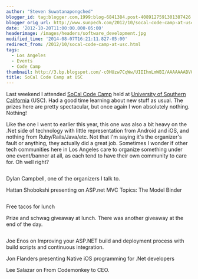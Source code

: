```yaml
---
author: "Steven Suwatanapongched"
blogger_id: tag:blogger.com,1999:blog-6841384.post-4089127591301387426
blogger_orig_url: http://www.sunpech.com/2012/10/socal-code-camp-at-usc.html
date: '2012-10-20T11:00:00.000-05:00'
headerimage: /images/headers/software_development.jpg
modified_time: '2014-08-07T16:21:11.827-05:00'
redirect_from: /2012/10/socal-code-camp-at-usc.html
tags:
  - Los Angeles
  - Events
  - Code Camp
thumbnail: http://3.bp.blogspot.com/-c0HUzw7CqWw/UIIIhnLmWBI/AAAAAAABVOc/J2Fu10yEWNc/s600/2012-10-14+at+09-35-38.jpg
title: SoCal Code Camp at USC
---
```



Last weekend I attended <a href="http://www.socalcodecamp.com/">SoCal Code Camp</a> held at <a href="http://www.usc.edu/">University of Southern California</a> (USC). Had a good time learning about new stuff as usual. The prizes here are pretty spectacular, but once again I won absolutely nothing. Nothing!

Like the one I went to earlier this year, this one was also a bit heavy on the .Net side of technology with little representation from Android and iOS, and nothing from Ruby/Rails/Java/etc. Not that I'm saying it's the organizer's fault or anything, they actually did a great job. Sometimes I wonder if other tech communities here in Los Angeles care to organize something under one event/banner at all, as each tend to have their own community to care for. Oh well right?

<img   border="0" src="http://3.bp.blogspot.com/-c0HUzw7CqWw/UIIIhnLmWBI/AAAAAAABVOc/J2Fu10yEWNc/s400/2012-10-14+at+09-35-38.jpg" alt="" />

Dylan Campbell, one of the organizers I talk to.
<img   border="0" src="http://3.bp.blogspot.com/-y8JGemV56MQ/UIIIjFJCuZI/AAAAAAABVOk/-tadCujYqPc/s400/2012-10-14+at+09-43-40.jpg" alt=""  />

Hattan Shobokshi presenting on ASP.net MVC Topics: The Model Binder
<img   border="0" src="http://3.bp.blogspot.com/-hMbafc6Of9U/UIIIkB7-h0I/AAAAAAABVOs/EM2Vf_jXRFY/s400/2012-10-14+at+10-30-36.jpg" alt="" />

<img   border="0" src="http://1.bp.blogspot.com/-rFxCQ8WFDZ8/UIIInS1INnI/AAAAAAABVPE/awijjudLlek/s400/2012-10-14+at+10-31-29.jpg" alt="" />

Free tacos for lunch
<img   border="0" src="http://3.bp.blogspot.com/-ODJPCYLHnQc/UIIIoko7IXI/AAAAAAABVPM/MWATL0uyF2o/s400/2012-10-14+at+11-18-10.jpg" alt="" />

Prize and schwag giveaway at lunch. There was another giveaway at the end of the day.
<img   border="0" src="http://4.bp.blogspot.com/-6WU12Kn21X8/UIIIp6nvLBI/AAAAAAABVPU/kxHw7td0nlg/s400/2012-10-14+at+11-44-01.jpg" alt="" />

<img   border="0" src="http://1.bp.blogspot.com/-mBMElt0GyBM/UIIIrFZ4OYI/AAAAAAABVPc/VzJwcR6UVNI/s400/2012-10-14+at+11-44-49.jpg" alt=""  />

Joe Enos on Improving your ASP.NET build and deployment process with build scripts and continuous integration.
<img   border="0" src="http://2.bp.blogspot.com/-bONYS-gSyss/UIIIsEhFueI/AAAAAAABVPk/be4OXF21Czk/s400/2012-10-14+at+12-27-14.jpg" alt="" />

Jon Flanders presenting Native iOS programming for .Net developers
<img   border="0" src="http://1.bp.blogspot.com/-U5W-VkKztlc/UIIItA76-TI/AAAAAAABVPs/L9owOho_mc4/s400/2012-10-14+at+13-42-47.jpg" alt=""  />

Lee Salazar on From Codemonkey to CEO.
<img   border="0" src="http://3.bp.blogspot.com/-GYkfN6Jibvk/UIIIvnRrF8I/AAAAAAABVQE/QtZ8guEYNpo/s400/2012-10-14+at+14-56-39.jpg" alt="" />